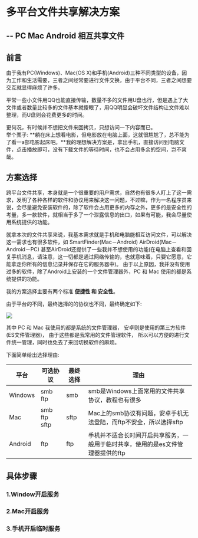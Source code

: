 # 多平台文件共享解决方案
## -- PC Mac Android 相互共享文件

## 前言

由于我有PC(Windows)、Mac(OS X)和手机(Android)三种不同类型的设备，因为工作和生活需要，三者之间经常要进行文件交换，由于平台不同，三者之间想要交互就显得麻烦了许多。

平常一些小文件用QQ也能直接传输，数量不多的文件用U盘也行，但是遇上了大文件或者数量比较多的文件基本就傻眼了，用QQ明显会破坏文件结构让文件难以整理，而U盘则会花费更多的时间。

更何况，有时候并不想把文件来回拷贝，只想访问一下内容而已。<br/>
举个栗子: **躺在床上想看电影，但电影放在电脑上面，这就很尴尬了，总不能为了看一a部电影起床吧。**我的理想解决方案是，拿出手机，直接访问到电脑文件，点击播放即可，没有下载文件的等待时间，也不会占用多余的空间，岂不爽哉。

## 方案选择

跨平台文件共享，本身就是一个很重要的用户需求，自然也有很多人盯上了这一需求，发明了各种各样的软件和协议用来解决这一问题，不过嘛，作为一名程序员来说，会尽量避免安装软件的，除了软件会占用更多的内存之外，更多的是安全性的考量，多一款软件，就相当于多了一个泄露信息的出口，如果有可能，我会尽量使用系统提供的功能。

就拿本次的文件共享来说，我基本需求就是手机和电脑能相互访问文件，可以解决这一需求也有很多软件，如 SmartFinder(Mac－Android) AirDroid(Mac－Android－PC) 甚至AirDroid还提供了一些我并不想使用的功能(在电脑上查看和回复手机消息，请注意，这一切都是通过网络传输的，也就意味着，只要它愿意，它能拿走你所有的信息记录并保存在它的服务器中)。
由于以上原因，我并没有使用过多的软件，除了Android上安装的一个文件管理器外，PC 和 Mac 使用的都是系统提供的功能。

我的方案选择主要有两个标准 **便捷性 和 安全性**。

由于平台的不同，最终选择的的协议也不同，最终确定如下:

![](http://ww1.sinaimg.cn/large/005Xtdi2jw1f5c9u4698mj30g20930t8.jpg)

其中 PC 和 Mac 我使用的都是系统的文件管理器， 安卓则是使用的第三方软件(ES文件管理器)， 由于这些都是我常用的文件管理软件， 所以可以方便的进行文件统一管理，同时也免去了来回切换软件的麻烦。

下面简单给出选择理由:

平台    | 可选协议      | 最终选择 | 理由
--------|---------------|----------|-------------------------
Windows | smb ftp       | smb      | smb是Windows上面常用的文件共享协议，教程也有很多
Mac     | smb ftp sftp  | sftp     | Mac上的smb协议有问题，安卓手机无法登陆，而ftp不安全，所以选择sftp
Android | ftp           | ftp      | 手机并不适合长时间开启共享服务，一般用于临时共享，使用的是es文件管理器提供的ftp


## 具体步骤

### 1.Window开启服务

### 2.Mac开启服务

### 3.手机开启临时服务



